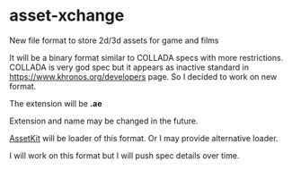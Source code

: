 # asset-xchange

New file format to store 2d/3d assets for game and films

It will be a binary format similar to COLLADA specs with more restrictions. COLLADA is very god spec but it appears as inactive standard in https://www.khronos.org/developers page.
So I decided to work on new format.

The extension will be **.ae**

Extension and name may be changed in the future.

[AssetKit](https://github.com/recp/assetkit) will be loader of this format. Or I may provide alternative loader. 

I will work on this format but I will push spec details over time.
